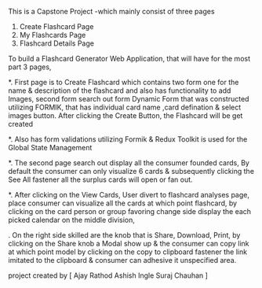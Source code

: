 <!-- Capstone project ---Flashcard generator  -->
<!-- By using Html,css,javascript,react,tailwind css,redux toolkit,Formik,react router -->

This is a Capstone Project -which mainly consist of three pages

1. Create Flashcard Page
2. My Flashcards Page
3. Flashcard Details Page

To build a Flashcard Generator Web Application, that will have for the most part 3 pages,

\*. First page is to Create Flashcard which contains two form one for the name & description of the flashcard and also has functionality to add Images, second form search out form Dynamic Form that was constructed utilizing FORMIK, that has individual card name ,card defination & select images button. After clicking the Create Button, the Flashcard will be get created

\*. Also has form validations utilizing Formik & Redux Toolkit is used for the Global State Management

\*. The second page search out display all the consumer founded cards, By default the consumer can only visualize 6 cards & subsequently clicking the See All fastener all the surplus cards will open or fan out.

\*. After clicking on the View Cards, User divert to flashcard analyses page, place consumer can visualize all the cards at which point flashcard, by clicking on the card person or group favoring change side display the each picked calendar on the middle division,

. On the right side skilled are the knob that is Share, Download, Print, by clicking on the Share knob a Modal show up & the consumer can copy link at which point model by clicking on the copy to clipboard fastener the link imitated to the clipboard & consumer can adhesive it unspecified area.

<!--. On that alike modal below side, consumer can share the constructed flashcard to their public operator like facebook,  Whatsapp , Twitter , E-Mail , linkedin -->

project created by [ Ajay Rathod
Ashish Ingle
Suraj Chauhan ]
